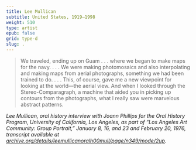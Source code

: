 ```yaml
---
title: Lee Mullican
subtitle: United States, 1919–1998
weight: 510
type: artist
epub: false
grid: type-d
slug: .
---
```

>We traveled, ending up on Guam . . . where we began to make maps for the navy. . . . We were making photomosaics and also interpolating and making maps from aerial photographs, something we had been trained to do. . . . This, of course, gave me a new viewpoint for looking at the world—the aerial view. And when I looked through the Stereo-Comparagraph, a machine that aided you in picking up contours from the photographs, what I really saw were marvelous abstract patterns.

<cite>Lee Mullican, oral history interview with Joann Phillips for the Oral History Program, University of California, Los Angeles, as part of “Los Angeles Art Community: Group Portrait,” January 8, 16, and 23 and February 20, 1976, transcript available at [archive.org/details/leemullicanoralh00mull/page/n349/mode/2up](https://archive.org/details/leemullicanoralh00mull/page/n349/mode/2up).</cite>
